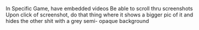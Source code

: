 In Specific Game, have embedded videos
Be able to scroll thru screenshots
Upon click of screenshot, do that thing where it shows a bigger pic of it and hides the other shit with a grey semi-
opaque background